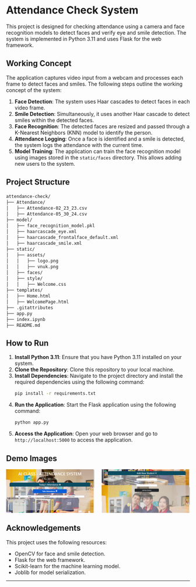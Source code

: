 # Attendance Check System

This project is designed for checking attendance using a camera and face recognition models to detect faces and verify eye and smile detection. The system is implemented in Python 3.11 and uses Flask for the web framework.

## Working Concept

The application captures video input from a webcam and processes each frame to detect faces and smiles. The following steps outline the working concept of the system:

1. **Face Detection**: The system uses Haar cascades to detect faces in each video frame.
2. **Smile Detection**: Simultaneously, it uses another Haar cascade to detect smiles within the detected faces.
3. **Face Recognition**: The detected faces are resized and passed through a K-Nearest Neighbors (KNN) model to identify the person.
4. **Attendance Logging**: Once a face is identified and a smile is detected, the system logs the attendance with the current time.
5. **Model Training**: The application can train the face recognition model using images stored in the `static/faces` directory. This allows adding new users to the system.

## Project Structure

```
attendance-check/
├── Attendance/
│   ├── Attendance-02_23_23.csv
│   ├── Attendance-05_30_24.csv
├── model/
│   ├── face_recognition_model.pkl
│   ├── haarcascade_eye.xml
│   ├── haarcascade_frontalface_default.xml
│   ├── haarcascade_smile.xml
├── static/
│   ├── assets/
│   │   ├── logo.png
│   │   ├── vnuk.png
│   ├── faces/
│   ├── style/
│   │   ├── Welcome.css
├── templates/
│   ├── Home.html
│   ├── WelcomePage.html
├── .gitattributes
├── app.py
├── index.ipynb
├── README.md
```

## How to Run

1. **Install Python 3.11**: Ensure that you have Python 3.11 installed on your system.
2. **Clone the Repository**: Clone this repository to your local machine.
3. **Install Dependencies**: Navigate to the project directory and install the required dependencies using the following command:
    ```bash
    pip install -r requirements.txt
    ```
4. **Run the Application**: Start the Flask application using the following command:
    ```bash
    python app.py
    ```
5. **Access the Application**: Open your web browser and go to `http://localhost:5000` to access the application.

## Demo Images

<div style="display: flex; justify-content: space-between;">
  <img src="demo_1.png" alt="Demo Image 1" style="width: 48%;">
  <img src="demo_2.png" alt="Demo Image 2" style="width: 48%;">
</div>

## Acknowledgements

This project uses the following resources:
- OpenCV for face and smile detection.
- Flask for the web framework.
- Scikit-learn for the machine learning model.
- Joblib for model serialization.

---
